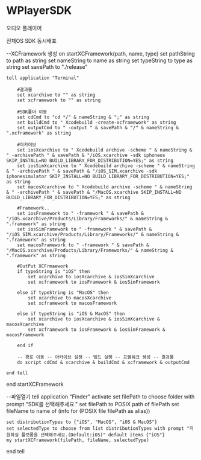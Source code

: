 # WPlayerSDK
오디오 플레이어

전체OS SDK 동시배포

--XCFramework 생성
on startXCFramework(path, name, type)
    set pathString to path as string
    set nameString to name as string
    set typeString to type as string
    set savePath to "./release"
     
    tell application "Terminal"
         
        #결과물
        set xcarchive to "" as string
        set xcframework to "" as string
         
        #SDK폴더 이동
        set cdCmd to "cd */" & nameString & ";" as string
        set buildCmd to " Xcodebuild -create-xcframework" as string
        set outputCmd to " -output " & savePath & "/" & nameString & ".xcframework" as string
         
        #아카이브
        set iosXcarchive to " Xcodebuild archive -scheme " & nameString & " -archivePath " & savePath & "/iOS.xcarchive -sdk iphoneos SKIP_INSTALL=NO BUILD_LIBRARY_FOR_DISTRIBUTION=YES;" as string
        set iosSimXcarchive to " Xcodebuild archive -scheme " & nameString & " -archivePath " & savePath & "/iOS_SIM.xcarchive -sdk iphonesimulator SKIP_INSTALL=NO BUILD_LIBRARY_FOR_DISTRIBUTION=YES;" as string
        set macosXcarchive to " Xcodebuild archive -scheme " & nameString & " -archivePath " & savePath & "/MacOS.xcarchive SKIP_INSTALL=NO BUILD_LIBRARY_FOR_DISTRIBUTION=YES;" as string
         
        #Framework..
        set iosFramework to " -framework " & savePath & "/iOS.xcarchive/Products/Library/Frameworks/" & nameString & ".framework" as string
        set iosSimFramework to " -framework " & savePath & "/iOS_SIM.xcarchive/Products/Library/Frameworks/" & nameString & ".framework" as string
        set macosFramework to " -framework " & savePath & "/MacOS.xcarchive/Products/Library/Frameworks/" & nameString & ".framework" as string
         
        #OutPut XCFrmaework
        if typeString is "iOS" then
            set xcarchive to iosXcarchive & iosSimXcarchive
            set xcframework to iosFramework & iosSimFramework
             
        else if typeString is "MacOS" then
            set xcarchive to macosXcarchive
            set xcframework to macosFramework
             
        else if typeString is "iOS & MacOS" then
            set xcarchive to iosXcarchive & iosSimXcarchive & macosXcarchive
            set xcframework to iosFramework & iosSimFramework & macosFramework
             
        end if
         
        -- 경로 이동 -- 아카이브 설정 -- 빌드 실행 -- 프렘워크 생성 -- 결과물
        do script cdCmd & xcarchive & buildCmd & xcframework & outputCmd
         
    end tell
end startXCFramework
 
 
--파일열기
tell application "Finder"
    activate
    set filePath to choose folder with prompt "SDK를 선택해주세요."
    set filePath to POSIX path of filePath
    set fileName to name of (info for (POSIX file filePath as alias))
     
    set distributionTypes to {"iOS", "MacOS", "iOS & MacOS"}
    set selectedType to choose from list distributionTypes with prompt "지원하실 플렛폼을 선택해주세요.(Default:iOS)" default items {"iOS"}
    my startXCFramework(filePath, fileName, selectedType)
end tell
